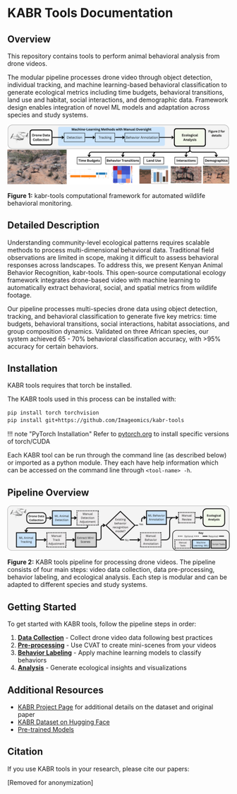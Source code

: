 # KABR Tools Documentation

## Overview

This repository contains tools to perform animal behavioral analysis from drone videos.

The modular pipeline processes drone video through object detection, individual tracking, and machine learning-based behavioral classification to generate ecological metrics including time budgets, behavioral transitions, land use and habitat, social interactions, and demographic data. Framework design enables integration of novel ML models and adaptation across species and study systems.

![Visual Abstract](images/visual_abstract.png)

**Figure 1:** kabr-tools computational framework for automated wildlife behavioral monitoring.

## Detailed Description

Understanding community-level ecological patterns requires scalable methods to process multi-dimensional behavioral data. Traditional field observations are limited in scope, making it difficult to assess behavioral responses across landscapes. To address this, we present Kenyan Animal Behavior Recognition, kabr-tools. This open-source computational ecology framework integrates drone-based video with machine learning to automatically extract behavioral, social, and spatial metrics from wildlife footage.

Our pipeline processes multi-species drone data using object detection, tracking, and behavioral classification to generate five key metrics: time budgets, behavioral transitions, social interactions, habitat associations, and group composition dynamics. Validated on three African species, our system achieved 65 - 70% behavioral classification accuracy, with >95% accuracy for certain behaviors.

## Installation

KABR tools requires that torch be installed.

The KABR tools used in this process can be installed with:

```bash
pip install torch torchvision
pip install git+https://github.com/Imageomics/kabr-tools
```

!!! note "PyTorch Installation"
    Refer to [pytorch.org](https://pytorch.org/get-started/locally/) to install specific versions of torch/CUDA

Each KABR tool can be run through the command line (as described below) or imported as a python module. They each have help information which can be accessed on the command line through `<tool-name> -h`.

## Pipeline Overview

![Pipeline Diagram](images/videopipeline.png)

**Figure 2:** KABR tools pipeline for processing drone videos. The pipeline consists of four main steps: video data collection, data pre-processing, behavior labeling, and ecological analysis. Each step is modular and can be adapted to different species and study systems.

## Getting Started

To get started with KABR tools, follow the pipeline steps in order:

1. **[Data Collection](pipeline/data-collection.md)** - Collect drone video data following best practices
2. **[Pre-processing](pipeline/preprocessing.md)** - Use CVAT to create mini-scenes from your videos  
3. **[Behavior Labeling](pipeline/behavior-labeling.md)** - Apply machine learning models to classify behaviors
4. **[Analysis](pipeline/analysis.md)** - Generate ecological insights and visualizations

## Additional Resources

- [KABR Project Page](https://kabrdata.xyz/) for additional details on the dataset and original paper
- [KABR Dataset on Hugging Face](https://huggingface.co/datasets/imageomics/KABR)
- [Pre-trained Models](https://huggingface.co/imageomics/x3d-kabr-kinetics)

## Citation

If you use KABR tools in your research, please cite our papers:

[Removed for anonymization]
